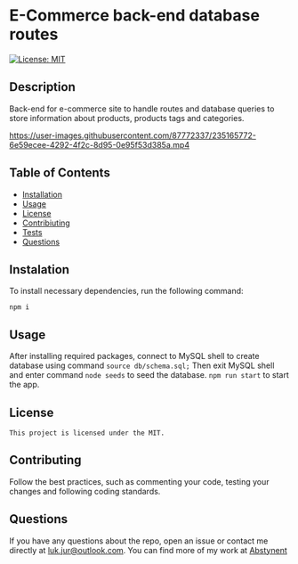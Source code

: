 
  # E-Commerce back-end database routes
  [![License: MIT](https://img.shields.io/badge/License-MIT-yellow.svg)](https://opensource.org/licenses/MIT)

  ## Description
  Back-end for e-commerce site to handle routes and database queries to store information about products, products tags and categories.


https://user-images.githubusercontent.com/87772337/235165772-6e59ecee-4292-4f2c-8d95-0e95f53d385a.mp4


  ## Table of Contents
  * [Installation](#installation)
  * [Usage](#usage)
  * [License](#license)
  * [Contribiuting](#contributing)
  * [Tests](#tests)
  * [Questions](#questions)

  ## Instalation
  To install necessary dependencies, run the following command:
  ```
  npm i
  ```

  ## Usage
  After installing required packages, connect to MySQL shell to create database using command `source db/schema.sql;` Then exit MySQL shell and enter command `node seeds` to seed the database. `npm run start` to start the app.

  ## License
    This project is licensed under the MIT.

  ## Contributing
  Follow the best practices, such as commenting your code, testing your changes and following coding standards.

  ## Questions
  If you have any questions about the repo, open an issue or contact me directly at luk.jur@outlook.com. You can find more of my work at [Abstynent](https://github.com/Abstynent)
  
